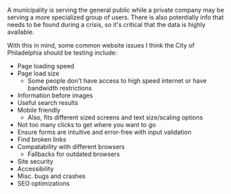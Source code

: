 A municipality is serving the general public while a private company may be serving a more specialized group of users. There is also potentially info that needs to be found during a crisis, so it's critical that the data is highly available.

With this in mind, some common website issues I think the City of Philadelphia should be testing include:
- Page loading speed
- Page load size
  - Some people don't have access to high speed internet or have bandwidth restrictions
- Information before images
- Useful search results
- Mobile friendly
  - Also, fits different sized screens and text size/scaling options
- Not too many clicks to get where you want to go
- Ensure forms are intuitive and error-free with input validation
- Find broken links
- Compatability with different browsers
  - Fallbacks for outdated browsers
- Site security
- Accessibility
- Misc. bugs and crashes
- SEO optimizations